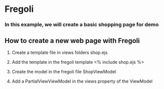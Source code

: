 # Fregoli

### In this example, we will create a basic shopping page for demo

## How to create a new web page with Fregoli

1. Create a template file in views folders
    shop.ejs

2. Add the template in the fregoli template 
    <% include shop.ejs %>

3. Create the model in the fregoli file
    ShopViewModel

4. Add a PartialViewViewModel in the views property of the ViewModel